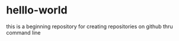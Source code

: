 # helllo-world
this is a beginning repository for creating repositories on github thru command line

